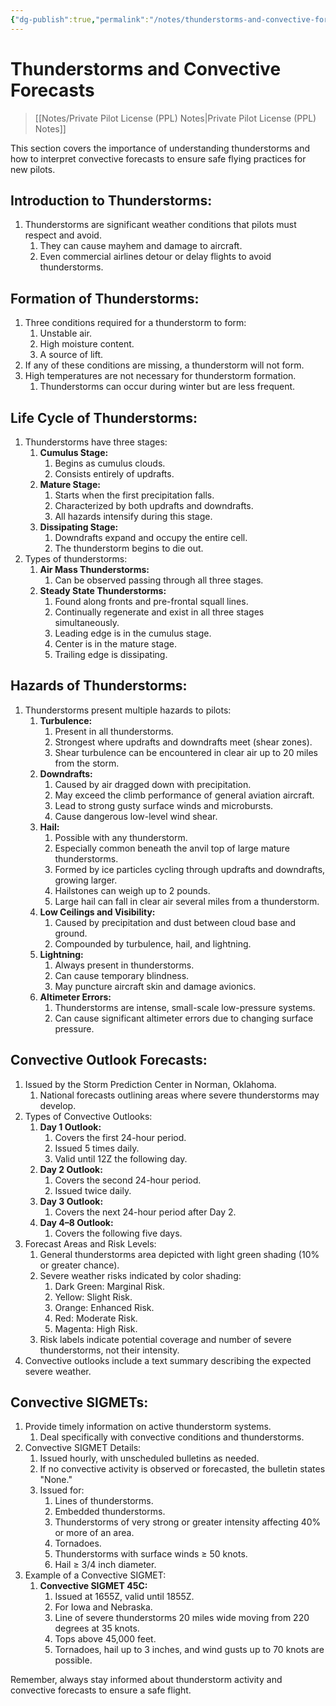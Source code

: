 ```yaml
---
{"dg-publish":true,"permalink":"/notes/thunderstorms-and-convective-forecasts/","title":"Thunderstorms and Convective Forecasts","tags":["aviation","classnotes"]}
---
```



# Thunderstorms and Convective Forecasts
> [[Notes/Private Pilot License (PPL) Notes\|Private Pilot License (PPL) Notes]]

This section covers the importance of understanding thunderstorms and how to interpret convective forecasts to ensure safe flying practices for new pilots.

## Introduction to Thunderstorms:

1. Thunderstorms are significant weather conditions that pilots must respect and avoid.
    1. They can cause mayhem and damage to aircraft.
    2. Even commercial airlines detour or delay flights to avoid thunderstorms.

## Formation of Thunderstorms:

1. Three conditions required for a thunderstorm to form:
    1. Unstable air.
    2. High moisture content.
    3. A source of lift.
2. If any of these conditions are missing, a thunderstorm will not form.
3. High temperatures are not necessary for thunderstorm formation.
    1. Thunderstorms can occur during winter but are less frequent.

## Life Cycle of Thunderstorms:

1. Thunderstorms have three stages:
    1. **Cumulus Stage:**
        1. Begins as cumulus clouds.
        2. Consists entirely of updrafts.
    2. **Mature Stage:**
        1. Starts when the first precipitation falls.
        2. Characterized by both updrafts and downdrafts.
        3. All hazards intensify during this stage.
    3. **Dissipating Stage:**
        1. Downdrafts expand and occupy the entire cell.
        2. The thunderstorm begins to die out.
2. Types of thunderstorms:
    1. **Air Mass Thunderstorms:**
        1. Can be observed passing through all three stages.
    2. **Steady State Thunderstorms:**
        1. Found along fronts and pre-frontal squall lines.
        2. Continually regenerate and exist in all three stages simultaneously.
        3. Leading edge is in the cumulus stage.
        4. Center is in the mature stage.
        5. Trailing edge is dissipating.

## Hazards of Thunderstorms:

1. Thunderstorms present multiple hazards to pilots:
    1. **Turbulence:**
        1. Present in all thunderstorms.
        2. Strongest where updrafts and downdrafts meet (shear zones).
        3. Shear turbulence can be encountered in clear air up to 20 miles from the storm.
    2. **Downdrafts:**
        1. Caused by air dragged down with precipitation.
        2. May exceed the climb performance of general aviation aircraft.
        3. Lead to strong gusty surface winds and microbursts.
        4. Cause dangerous low-level wind shear.
    3. **Hail:**
        1. Possible with any thunderstorm.
        2. Especially common beneath the anvil top of large mature thunderstorms.
        3. Formed by ice particles cycling through updrafts and downdrafts, growing larger.
        4. Hailstones can weigh up to 2 pounds.
        5. Large hail can fall in clear air several miles from a thunderstorm.
    4. **Low Ceilings and Visibility:**
        1. Caused by precipitation and dust between cloud base and ground.
        2. Compounded by turbulence, hail, and lightning.
    5. **Lightning:**
        1. Always present in thunderstorms.
        2. Can cause temporary blindness.
        3. May puncture aircraft skin and damage avionics.
    6. **Altimeter Errors:**
        1. Thunderstorms are intense, small-scale low-pressure systems.
        2. Can cause significant altimeter errors due to changing surface pressure.

## Convective Outlook Forecasts:

1. Issued by the Storm Prediction Center in Norman, Oklahoma.
    1. National forecasts outlining areas where severe thunderstorms may develop.
2. Types of Convective Outlooks:
    1. **Day 1 Outlook:**
        1. Covers the first 24-hour period.
        2. Issued 5 times daily.
        3. Valid until 12Z the following day.
    2. **Day 2 Outlook:**
        1. Covers the second 24-hour period.
        2. Issued twice daily.
    3. **Day 3 Outlook:**
        1. Covers the next 24-hour period after Day 2.
    4. **Day 4–8 Outlook:**
        1. Covers the following five days.
3. Forecast Areas and Risk Levels:
    1. General thunderstorms area depicted with light green shading (10% or greater chance).
    2. Severe weather risks indicated by color shading:
        1. Dark Green: Marginal Risk.
        2. Yellow: Slight Risk.
        3. Orange: Enhanced Risk.
        4. Red: Moderate Risk.
        5. Magenta: High Risk.
    3. Risk labels indicate potential coverage and number of severe thunderstorms, not their intensity.
4. Convective outlooks include a text summary describing the expected severe weather.

## Convective SIGMETs:

1. Provide timely information on active thunderstorm systems.
    1. Deal specifically with convective conditions and thunderstorms.
2. Convective SIGMET Details:
    1. Issued hourly, with unscheduled bulletins as needed.
    2. If no convective activity is observed or forecasted, the bulletin states "None."
    3. Issued for:
        1. Lines of thunderstorms.
        2. Embedded thunderstorms.
        3. Thunderstorms of very strong or greater intensity affecting 40% or more of an area.
        4. Tornadoes.
        5. Thunderstorms with surface winds ≥ 50 knots.
        6. Hail ≥ 3/4 inch diameter.
3. Example of a Convective SIGMET:
    1. **Convective SIGMET 45C:**
        1. Issued at 1655Z, valid until 1855Z.
        2. For Iowa and Nebraska.
        3. Line of severe thunderstorms 20 miles wide moving from 220 degrees at 35 knots.
        4. Tops above 45,000 feet.
        5. Tornadoes, hail up to 3 inches, and wind gusts up to 70 knots are possible.

Remember, always stay informed about thunderstorm activity and convective forecasts to ensure a safe flight.
